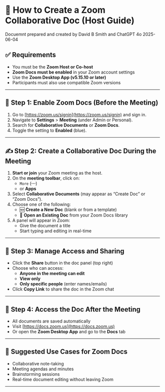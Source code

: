 # 🧾 How to Create a Zoom Collaborative Doc (Host Guide)
Docuemnt prepared and created by David B Smith and ChatGPT 4o
2025-06-04  

## ✅ Requirements
- You must be the **Zoom Host or Co-host**
- **Zoom Docs must be enabled** in your Zoom account settings
- Use the **Zoom Desktop App (v5.15.10 or later)**
- Participants must also use compatible Zoom versions

---

## 🧭 Step 1: Enable Zoom Docs (Before the Meeting)

1. Go to [https://zoom.us/signin](https://zoom.us/signin) and sign in.
2. Navigate to **Settings** > **Meeting** (under Admin or Personal).
3. Search for **Collaborative Documents** or **Zoom Docs**.
4. Toggle the setting to **Enabled** (blue).

---

## ✍️ Step 2: Create a Collaborative Doc During the Meeting

1. **Start or join** your Zoom meeting as the host.
2. On the **meeting toolbar**, click on:
   - `More` (**···**)  
   - or **Apps**
3. Select **Collaborative Documents** (may appear as “Create Doc” or “Zoom Docs”).
4. Choose one of the following:
   - 🆕 **Create a New Doc** (blank or from a template)
   - 📁 **Open an Existing Doc** from your Zoom Docs library
5. A panel will appear in Zoom:
   - Give the document a title
   - Start typing and editing in real-time

---

## 👥 Step 3: Manage Access and Sharing

- Click the **Share** button in the doc panel (top right)
- Choose who can access:
  - **Anyone in the meeting can edit**
  - **View only**
  - **Only specific people** (enter names/emails)
- Click **Copy Link** to share the doc in the Zoom chat

---

## 📂 Step 4: Access the Doc After the Meeting

- All documents are saved automatically
- Visit [https://docs.zoom.us](https://docs.zoom.us)  
- Or open the **Zoom Desktop App** and go to the **Docs** tab

---

## 📝 Suggested Use Cases for Zoom Docs

- Collaborative note-taking
- Meeting agendas and minutes
- Brainstorming sessions
- Real-time document editing without leaving Zoom

---

